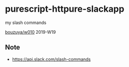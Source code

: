 # purescript-httpure-slackapp

my slash commands

[bouzuya/w010][] 2019-W19

[bouzuya/w010]: https://github.com/bouzuya/w010

## Note

- https://api.slack.com/slash-commands

